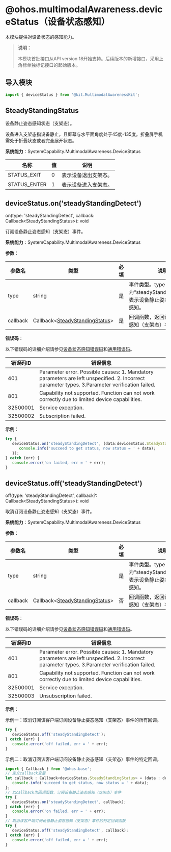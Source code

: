 # @ohos.multimodalAwareness.deviceStatus（设备状态感知）
<!--Kit: Multimodal Awareness Kit-->
<!--Subsystem: MultimodalAwareness-->
<!--Owner: @dilligencer-->
<!--Designer: @zou_ye-->
<!--Tester: @judan-->
<!--Adviser: @hu-zhiqiong-->

本模块提供对设备状态的感知能力。

> **说明：**
>
> 本模块首批接口从API version 18开始支持。后续版本的新增接口，采用上角标单独标记接口的起始版本。

## 导入模块

  ```ts
  import { deviceStatus } from '@kit.MultimodalAwarenessKit';
  ```

## SteadyStandingStatus

设备静止姿态感知状态（支架态）。

设备进入支架态指设备静止，且屏幕与水平面角度处于45度-135度。折叠屏手机需处于折叠状态或者完全展开状态。

**系统能力**：SystemCapability.MultimodalAwareness.DeviceStatus

| 名称                | 值   | 说明                   |
| ------------------- | ---- | ---------------------- |
| STATUS_EXIT  | 0    | 表示设备退出支架态。 |
| STATUS_ENTER | 1    | 表示设备进入支架态。 |

## deviceStatus.on('steadyStandingDetect')

 on(type: 'steadyStandingDetect', callback: Callback&lt;SteadyStandingStatus&gt;): void

订阅设备静止姿态感知（支架态）事件。

**系统能力**：SystemCapability.MultimodalAwareness.DeviceStatus

**参数**：

| 参数名   | 类型                             | 必填 | 说明                                                         |
| -------- | -------------------------------- | ---- | ------------------------------------------------------------ |
| type     | string                           | 是   | 事件类型。type为“steadyStandingDetect”，表示设备静止姿态（支架态）感知。 |
| callback | Callback&lt;[SteadyStandingStatus](#steadystandingstatus)&gt; | 是   | 回调函数，返回设备静止姿态感知（支架态）状态信息。|

**错误码**：

以下错误码的详细介绍请参见[设备状态感知错误码](errorcode-deviceStatus.md)和[通用错误码](../errorcode-universal.md)。

| 错误码ID | 错误信息                                                     |
| -------- | ------------------------------------------------------------ |
| 401      | Parameter error. Possible causes: 1. Mandatory parameters are left unspecified. 2. Incorrect parameter types. 3.Parameter verification failed. |
| 801      | Capability not supported. Function can not work correctly due to limited device capabilities. |
| 32500001 | Service exception. |
| 32500002 | Subscription failed. |

**示例**：

   ```ts
   try {
      deviceStatus.on('steadyStandingDetect', (data:deviceStatus.SteadyStandingStatus) => {
         console.info('succeed to get status, now status = ' + data);
      });
   } catch (err) {
      console.error('on failed, err = ' + err);
   }
   ```

## deviceStatus.off('steadyStandingDetect')

off(type: 'steadyStandingDetect', callback?: Callback&lt;SteadyStandingStatus&gt;): void

取消订阅设备静止姿态感知（支架态）事件。

**系统能力**：SystemCapability.MultimodalAwareness.DeviceStatus

**参数**：

| 参数名   | 类型                             | 必填 | 说明                                                         |
| -------- | -------------------------------- | ---- | ------------------------------------------------------------ |
| type     | string                           | 是   | 事件类型。type为“steadyStandingDetect”，表示设备静止姿态（支架态）感知。 |
| callback | Callback&lt;[SteadyStandingStatus](#steadystandingstatus)&gt; | 否   | 回调函数，返回设备静止姿态感知（支架态）状态信息。|

**错误码**：

以下错误码的详细介绍请参见[设备状态感知错误码](errorcode-deviceStatus.md)和[通用错误码](../errorcode-universal.md)。

| 错误码ID | 错误信息                                                     |
| -------- | ------------------------------------------------------------ |
| 401      | Parameter error. Possible causes: 1. Mandatory parameters are left unspecified. 2. Incorrect parameter types. 3.Parameter verification failed. |
| 801      | Capability not supported. Function can not work correctly due to limited device capabilities. |
| 32500001 | Service exception. |
| 32500003 | Unsubscription failed. |

**示例**：

示例一：取消订阅该客户端订阅设备静止姿态感知（支架态）事件的所有回调。

   ```ts
   try {
      deviceStatus.off('steadyStandingDetect');
   } catch (err) {
      console.error('off failed, err = ' + err);
   }
   ```

示例二：取消订阅该客户端订阅设备静止姿态感知（支架态）事件的特定回调。

   ```ts
   import { Callback } from '@ohos.base';
   // 定义callback变量
   let callback : Callback<deviceStatus.SteadyStandingStatus> = (data : deviceStatus. SteadyStandingStatus) => {
      console.info('succeed to get status, now status = ' + data);
   };
   // 以callback为回调函数，订阅设备静止姿态感知（支架态）事件
   try {
      deviceStatus.on('steadyStandingDetect', callback);
   } catch (err) {
      console.error('on failed, err = ' + err);
   }
   // 取消该客户端订阅设备静止姿态感知（支架态）事件的特定回调函数
   try {
      deviceStatus.off('steadyStandingDetect', callback);
   } catch (err) {
      console.error('off failed, err = ' + err);
   }
   ```
